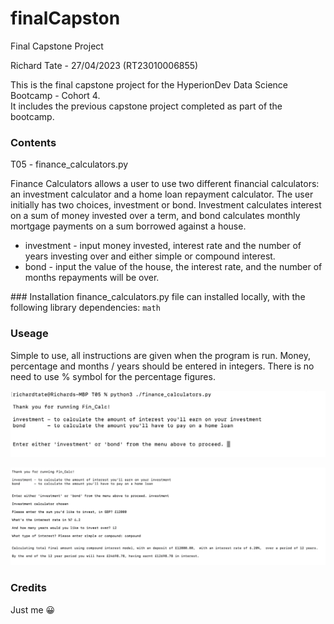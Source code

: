 # finalCapston
 Final Capstone Project

 Richard Tate - 27/04/2023  (RT23010006855)

This is the final capstone project for the HyperionDev Data Science Bootcamp - Cohort 4.  
It includes the previous capstone project completed as part of the bootcamp.



### Contents
T05 - finance_calculators.py

Finance Calculators allows a user to use two different financial calculators: an investment calculator and a home loan repayment calculator.  The user initially has two choices, investment or bond.  Investment calculates interest on a sum of money invested over a term, and bond calculates monthly mortgage payments on a sum borrowed against a house.

* investment - input money invested, interest rate and the number of years investing over and either simple or compound interest.
* bond - input the value of the house, the interest rate, and the number of months repayments will be over.


### Installation
finance_calculators.py file can installed locally, with the following library dependencies: `math`


### Useage

Simple to use, all instructions are given when the program is run.  Money, percentage and months / years should be entered in integers.  There is no need to use % symbol for the percentage figures.

![finalCapston](./img1.jpg)

![finalCapston](./img2.png)


### Credits
Just me 😀